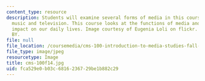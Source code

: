 ```yaml
---
content_type: resource
description: Students will examine several forms of media in this course, including
  music and television. This course looks at the functions of media and its cultural
  impact on our daily lives. Image courtesy of Eugenia Loli on flickr. License CC
  BY.
file: null
file_location: /coursemedia/cms-100-introduction-to-media-studies-fall-2014/fca529e0b03c6816236729be1b882c29_cms-100f14.jpg
file_type: image/jpeg
resourcetype: Image
title: cms-100f14.jpg
uid: fca529e0-b03c-6816-2367-29be1b882c29
---
```

